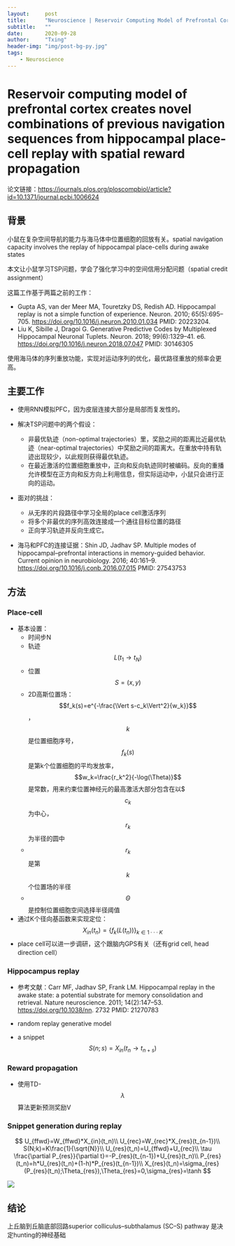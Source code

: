 ```yaml
---
layout:     post
title:      "Neuroscience | Reservoir Computing Model of Prefrontal Cortex"
subtitle:   ""
date:       2020-09-28
author:     "Txing" 
header-img: "img/post-bg-py.jpg"
tags:
    - Neuroscience
---
```


# Reservoir computing model of prefrontal cortex creates novel combinations of previous navigation sequences from hippocampal place-cell replay with spatial reward propagation

论文链接：https://journals.plos.org/ploscompbiol/article?id=10.1371/journal.pcbi.1006624

## 背景

小鼠在复杂空间导航的能力与海马体中位置细胞的回放有关。spatial navigation capacity involves the replay of hippocampal place-cells during awake states  

本文让小鼠学习TSP问题，学会了强化学习中的空间信用分配问题（spatial credit assignment）

这篇工作基于两篇之前的工作：

- Gupta AS, van der Meer MA, Touretzky DS, Redish AD. Hippocampal replay is not a simple function of experience. Neuron. 2010; 65(5):695–705. https://doi.org/10.1016/j.neuron.2010.01.034 PMID: 20223204.  
- Liu K, Sibille J, Dragoi G. Generative Predictive Codes by Multiplexed Hippocampal Neuronal Tuplets. Neuron. 2018; 99(6):1329–41. e6. https://doi.org/10.1016/j.neuron.2018.07.047 PMID: 30146305  

使用海马体的序列重放功能，实现对运动序列的优化，最优路径重放的频率会更高。

## 主要工作

- 使用RNN模拟PFC，因为皮层连接大部分是局部而复发性的。
- 解决TSP问题中的两个假设：
  - 非最优轨迹（non-optimal trajectories）里，奖励之间的距离比近最优轨迹（near-optimal  trajectories）中奖励之间的距离大。在重放中持有轨迹出现较少，以此规则获得最优轨迹。
  - 在最近激活的位置细胞重放中，正向和反向轨迹同时被编码。反向的重播允许模型在正方向和反方向上利用信息，但实际运动中，小鼠只会进行正向的运动。
- 面对的挑战：
  - 从无序的片段路径中学习全局的place cell激活序列
  - 将多个非最优的序列高效连接成一个通往目标位置的路径
  - 正向学习轨迹并反向生成它。

- 海马和PFC的连接证据：Shin JD, Jadhav SP. Multiple modes of hippocampal–prefrontal interactions in memory-guided behavior. Current opinion in neurobiology. 2016; 40:161–9. https://doi.org/10.1016/j.conb.2016.07.015 PMID: 27543753

## 方法

### Place-cell

- 基本设置：
  - 时间步N
  - 轨迹$$L(t_1\rightarrow t_N)$$ 
  - 位置$$S=(x,y)$$
  - 2D高斯位置场：$$f_k(s)=e^{-\frac{\Vert s-c_k\Vert^2}{w_k}}$$ ，$$k$$是位置细胞序号，$$f_k(s)$$是第k个位置细胞的平均发放率，$$w_k=\frac{r_k^2}{-\log(\Theta)}$$是常数，用来约束位置神经元的最高激活大部分包含在以$$$c_k$$为中心，$$r_k$$为半径的圆中
  - $$r_k$$是第$$k$$个位置场的半径
  - $$\Theta$$是控制位置细胞空间选择半径阈值
- 通过K个径向基函数来实现定位：$$X_{in}(t_n)=\{f_k(L(t_n))\}_{k\in 1 \cdot\cdot\cdot K}$$
- place cell可以进一步调研，这个跟脑内GPS有关（还有grid cell, head direction cell）

### Hippocampus replay

- 参考文献：Carr MF, Jadhav SP, Frank LM. Hippocampal replay in the awake state: a potential substrate for memory consolidation and retrieval. Nature neuroscience. 2011; 14(2):147–53. https://doi.org/10.1038/nn. 2732 PMID: 21270783  

- random replay generative model   
- a snippet $$S(n;s)=X_{in}(t_n \rightarrow t_{n+s})$$  

### Reward propagation

- 使用TD-$$\lambda$$算法更新预测奖励V

### Snippet generation during replay

$$
U_{ffwd}=W_{ffwd}*X_{in}(t_n)\\
U_{rec}=W_{rec}*X_{res}(t_{n-1})\\
S(N;k)=K\frac{1}{\sqrt{N}}\\
U_{res}(t_n)=U_{ffwd}+U_{rec}\\
\tau \frac{\partial P_{res}}{\partial t}=-P_{res}(t_{n-1})+U_{res}(t_n)\\
P_{res}(t_n)=h*U_{res}(t_n)+(1-h)*P_{res}(t_{n-1})\\
X_{res}(t_n)=\sigma_{res}(P_{res}(t_n);\Theta_{res}),\Theta_{res}=0,\sigma_{res}=\tanh
$$















![](https://raw.githubusercontent.com/txing-casia/txing-casia.github.io/master/img/20200925-1.png)

## 结论

上丘脑到丘脑底部回路superior colliculus–subthalamus (SC–S) pathway 是决定hunting的神经基础
